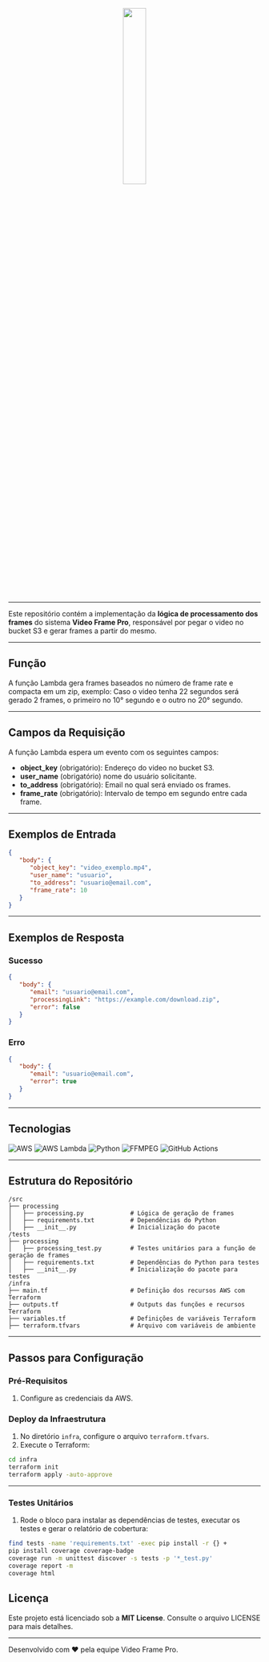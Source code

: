 <p align="center">
  <img src="https://i.ibb.co/zs1zcs3/Video-Frame.png" width="30%" />
</p>

---

Este repositório contém a implementação da **lógica de processamento dos frames** do sistema **Video Frame Pro**, responsável por pegar o video no bucket S3 e gerar frames a partir do mesmo.

---

## Função

A função Lambda gera frames baseados no número de frame rate e compacta em um zip, exemplo:
Caso o video tenha 22 segundos será gerado 2 frames, o primeiro no 10° segundo e o outro no 20° segundo.

---

## Campos da Requisição

A função Lambda espera um evento com os seguintes campos:

- **object_key** (obrigatório): Endereço do video no bucket S3.
- **user_name** (obrigatório) nome do usuário solicitante.
- **to_address** (obrigatório): Email no qual será enviado os frames.
- **frame_rate** (obrigatório): Intervalo de tempo em segundo entre cada frame.

---

## Exemplos de Entrada

```json
{
   "body": {
      "object_key": "video_exemplo.mp4",
      "user_name": "usuario",
      "to_address": "usuario@email.com",
      "frame_rate": 10
   }
}
```
---

## Exemplos de Resposta

### Sucesso

```json
{
   "body": {
      "email": "usuario@email.com",
      "processingLink": "https://example.com/download.zip",
      "error": false
   }
}
```

### Erro

```json
{
   "body": {
      "email": "usuario@email.com",
      "error": true
   }
}
```

---

## Tecnologias

<p>
  <img src="https://img.shields.io/badge/AWS-232F3E?logo=amazonaws&logoColor=white" alt="AWS" />
  <img src="https://img.shields.io/badge/AWS_Lambda-4B5A2F?logo=aws-lambda&logoColor=white" alt="AWS Lambda" />
  <img src="https://img.shields.io/badge/Python-3776AB?logo=python&logoColor=white" alt="Python" />
  <img src="https://img.shields.io/badge/FFMPEG-007DB8?logoColor=white" alt="FFMPEG" />
  <img src="https://img.shields.io/badge/GitHub-ACTION-2088FF?logo=github-actions&logoColor=white" alt="GitHub Actions" />
</p>

---

## Estrutura do Repositório

```
/src
├── processing
│   ├── processing.py             # Lógica de geração de frames
│   ├── requirements.txt          # Dependências do Python
│   ├── __init__.py               # Inicialização do pacote
/tests
├── processing
│   ├── processing_test.py        # Testes unitários para a função de geração de frames
│   ├── requirements.txt          # Dependências do Python para testes
│   ├── __init__.py               # Inicialização do pacote para testes
/infra
├── main.tf                       # Definição dos recursos AWS com Terraform
├── outputs.tf                    # Outputs das funções e recursos Terraform
├── variables.tf                  # Definições de variáveis Terraform
├── terraform.tfvars              # Arquivo com variáveis de ambiente
```

---

## Passos para Configuração

### Pré-Requisitos

1. Configure as credenciais da AWS.

### Deploy da Infraestrutura

1. No diretório `infra`, configure o arquivo `terraform.tfvars`.
2. Execute o Terraform:

```bash
cd infra
terraform init
terraform apply -auto-approve
```

---

### Testes Unitários

1. Rode o bloco para instalar as dependências de testes, executar os testes e gerar o relatório de cobertura:

```sh
find tests -name 'requirements.txt' -exec pip install -r {} +
pip install coverage coverage-badge
coverage run -m unittest discover -s tests -p '*_test.py'
coverage report -m
coverage html  
```

## Licença

Este projeto está licenciado sob a **MIT License**. Consulte o arquivo LICENSE para mais detalhes.

---

Desenvolvido com ❤️ pela equipe Video Frame Pro.